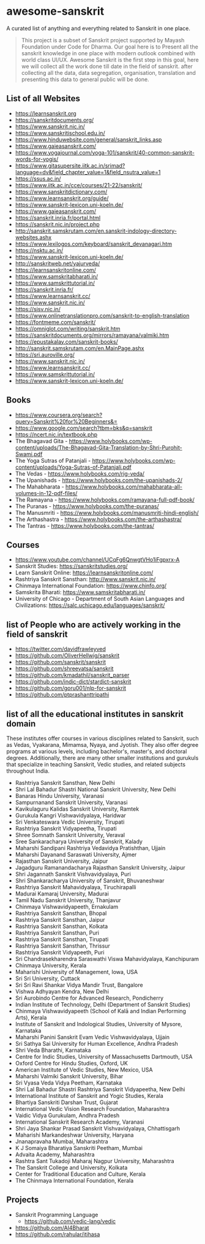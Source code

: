 # awesome-sanskrit
A curated list of anything and everything related to Sanskrit in one place.

> This project is a subset of Sanskrit project supported by Mayash Foundation under Code for Dharma. 
> Our goal here is to Present all the sanskrit knowledge in one place with modern outlook combined with world class UI/UX.
> Awesome Sanskrit is the first step in this goal, here we will collect all the work done till date in the field of sanskrit.
> after collecting all the data, data segregation, organisation, translation and presenting this data to general public will be done.

## List of all Websites

- https://learnsanskrit.org
- https://sanskritdocuments.org/
- https://www.sanskrit.nic.in/
- https://www.sanskritischool.edu.in/
- https://www.hinduwebsite.com/general/sanskrit_links.asp
- https://www.gaieasanskrit.com/
- https://www.yogajournal.com/yoga-101/sanskrit/40-common-sanskrit-words-for-yogis/
- https://www.gitasupersite.iitk.ac.in/srimad?language=dv&field_chapter_value=1&field_nsutra_value=1
- https://ssus.ac.in/
- https://www.iitk.ac.in/cce/courses/21-22/sanskrit/
- https://www.sanskritdictionary.com/
- https://www.learnsanskrit.org/guide/
- https://www.sanskrit-lexicon.uni-koeln.de/
- https://www.gaieasanskrit.com/
- https://sanskrit.inria.fr/portal.html 
- https://sanskrit.nic.in/project.php
- http://sanskrit.samskrutam.com/en.sanskrit-indology-directory-websites.ashx
- https://www.lexilogos.com/keyboard/sanskrit_devanagari.htm
- https://nsktu.ac.in/
- https://www.sanskrit-lexicon.uni-koeln.de/
- http://sanskritweb.net/yajurveda/
- https://learnsanskritonline.com/
- https://www.samskritabharati.in/
- https://www.samskrittutorial.in/
- https://sanskrit.inria.fr/
- https://www.learnsanskrit.cc/
- https://www.sanskrit.nic.in/
- https://sjsv.nic.in/
- https://www.onlinetranslationpro.com/sanskrit-to-english-translation
- https://fontmeme.com/sanskrit/
- https://omniglot.com/writing/sanskrit.htm
- https://sanskritdocuments.org/mirrors/ramayana/valmiki.htm
- https://epustakalay.com/sanskrit-books/
- http://sanskrit.samskrutam.com/en.MainPage.ashx
- https://sri.auroville.org/
- https://www.sanskrit.nic.in/
- https://www.learnsanskrit.cc/
- https://www.samskrittutorial.in/
- https://www.sanskrit-lexicon.uni-koeln.de/

## Books

- https://www.coursera.org/search?query=Sanskrit%20for%20Beginners&=
- https://www.google.com/search?tbm=bks&q=sanskrit
- https://ncert.nic.in/textbook.php
- The Bhagavad Gita - https://www.holybooks.com/wp-content/uploads/The-Bhagavad-Gita-Translation-by-Shri-Purohit-Swami.pdf
- The Yoga Sutras of Patanjali - https://www.holybooks.com/wp-content/uploads/Yoga-Sutras-of-Patanjali.pdf
- The Vedas - https://www.holybooks.com/rig-veda/
- The Upanishads - https://www.holybooks.com/the-upanishads-2/
- The Mahabharata - https://www.holybooks.com/mahabharata-all-volumes-in-12-pdf-files/
- The Ramayana - https://www.holybooks.com/ramayana-full-pdf-book/
- The Puranas - https://www.holybooks.com/the-puranas/
- The Manusmriti - https://www.holybooks.com/manusmriti-hindi-english/
- The Arthashastra - https://www.holybooks.com/the-arthashastra/
- The Tantras - https://www.holybooks.com/the-tantras/

## Courses

- https://www.youtube.com/channel/UCqFg6QnwgtVHo1iFgpxrx-A
- Sanskrit Studies: https://sanskritstudies.org/
- Learn Sanskrit Online: https://learnsanskritonline.com/
- Rashtriya Sanskrit Sansthan: http://www.sanskrit.nic.in/
- Chinmaya International Foundation: https://www.chinfo.org/
- Samskrita Bharati: https://www.samskritabharati.in/
- University of Chicago - Department of South Asian Languages and Civilizations: https://salc.uchicago.edu/languages/sanskrit/

## list of People who are actively working in the field of sanskrit

- https://twitter.com/davidfrawleyved
- https://github.com/OliverHellwig/sanskrit
- https://github.com/sanskrit/sanskrit
- https://github.com/shreevatsa/sanskrit
- https://github.com/kmadathil/sanskrit_parser
- https://github.com/indic-dict/stardict-sanskrit
- https://github.com/goru001/nlp-for-sanskrit
- https://github.com/ptprashanttripathi

## list of all the educational institutes in sanskrit domain
These institutes offer courses in various disciplines related to Sanskrit, such as Vedas, Vyakarana, Mimamsa, Nyaya, and Jyotish. They also offer degree programs at various levels, including bachelor's, master's, and doctoral degrees. Additionally, there are many other smaller institutions and gurukuls that specialize in teaching Sanskrit, Vedic studies, and related subjects throughout India.

- Rashtriya Sanskrit Sansthan, New Delhi
- Shri Lal Bahadur Shastri National Sanskrit University, New Delhi
- Banaras Hindu University, Varanasi
- Sampurnanand Sanskrit University, Varanasi
- Kavikulaguru Kalidas Sanskrit University, Ramtek
- Gurukula Kangri Vishwavidyalaya, Haridwar
- Sri Venkateswara Vedic University, Tirupati
- Rashtriya Sanskrit Vidyapeetha, Tirupati
- Shree Somnath Sanskrit University, Veraval
- Sree Sankaracharya University of Sanskrit, Kalady
- Maharshi Sandipani Rashtriya Vedavidya Pratishthan, Ujjain
- Maharshi Dayanand Saraswati University, Ajmer
- Rajasthan Sanskrit University, Jaipur
- Jagadguru Ramanandacharya Rajasthan Sanskrit University, Jaipur
- Shri Jagannath Sanskrit Vishvavidyalaya, Puri
- Shri Shankaracharya University of Sanskrit, Bhuvaneshwar
- Rashtriya Sanskrit Mahavidyalaya, Tiruchirapalli
- Madurai Kamaraj University, Madurai
- Tamil Nadu Sanskrit University, Thanjavur
- Chinmaya Vishwavidyapeeth, Ernakulam
- Rashtriya Sanskrit Sansthan, Bhopal
- Rashtriya Sanskrit Sansthan, Jaipur
- Rashtriya Sanskrit Sansthan, Kolkata
- Rashtriya Sanskrit Sansthan, Puri
- Rashtriya Sanskrit Sansthan, Tirupati
- Rashtriya Sanskrit Sansthan, Thrissur
- Rashtriya Sanskrit Vidyapeeth, Puri
- Sri Chandrasekharendra Saraswathi Viswa Mahavidyalaya, Kanchipuram
- Chinmaya University, Kerala
- Maharishi University of Management, Iowa, USA
- Sri Sri University, Cuttack
- Sri Sri Ravi Shankar Vidya Mandir Trust, Bangalore
- Vishwa Adhyayan Kendra, New Delhi
- Sri Aurobindo Centre for Advanced Research, Pondicherry
- Indian Institute of Technology, Delhi (Department of Sanskrit Studies)
- Chinmaya Vishwavidyapeeth (School of Kalā and Indian Performing Arts), Kerala
- Institute of Sanskrit and Indological Studies, University of Mysore, Karnataka
- Maharshi Panini Sanskrit Evam Vedic Vishwavidyalaya, Ujjain
- Sri Sathya Sai University for Human Excellence, Andhra Pradesh
- Shri Veda Bharathi, Karnataka
- Centre for Indic Studies, University of Massachusetts Dartmouth, USA
- Oxford Centre for Hindu Studies, Oxford, UK
- American Institute of Vedic Studies, New Mexico, USA
- Maharshi Valmiki Sanskrit University, Bihar
- Sri Vyasa Veda Vidya Peetham, Karnataka
- Shri Lal Bahadur Shastri Rashtriya Sanskrit Vidyapeetha, New Delhi
- International Institute of Sanskrit and Yogic Studies, Kerala
- Bhartiya Sanskriti Darshan Trust, Gujarat
- International Vedic Vision Research Foundation, Maharashtra
- Vaidic Vidya Gurukulam, Andhra Pradesh
- International Sanskrit Research Academy, Varanasi
- Shri Jaya Shankar Prasad Sanskrit Vishvavidyalaya, Chhattisgarh
- Maharishi Markandeshwar University, Haryana
- Jnanapravaha Mumbai, Maharashtra
- K J Somaiya Bharatiya Sanskriti Peetham, Mumbai
- Advaita Academy, Maharashtra
- Rashtra Sant Tukadoji Maharaj Nagpur University, Maharashtra
- The Sanskrit College and University, Kolkata
- Center for Traditional Education and Culture, Kerala
- The Chinmaya International Foundation, Kerala

## Projects

- Sanskrit Programming Language 
  - https://github.com/vedic-lang/vedic
- https://github.com/AI4Bharat
- https://github.com/rahular/itihasa

















